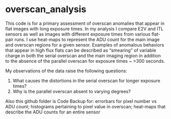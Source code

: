 # overscan_analysis

This code is for a primary assessment of overscan anomalies that appear in flat images with long exposure times. In my analysis I compare E2V and ITL sensors as well as images with different exposure times from various flat-pair runs. I use heat-maps to represent the ADU count for the main image and overscan regions for a given sensor. Examples of anomalous behaviors that appear in high flux flats can be described as “smearing” of variable charge in both the serial overscan and the main imaging region in addition to the absence of the parallel overscan for exposure times ~ >300 seconds. 

My observations of the data raise the following questions:
1. What causes the distortions in the serial overscan for longer exposure times?
2. Why is the parallel overscan absent to varying degrees?


Also this github folder is Code Backup for: 
errorbars for pixel number vs ADU count;
histograms pertaining to pixel value in overscan; 
heat-maps that describe the ADU counts for an entire sensor 
